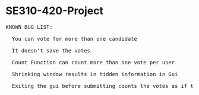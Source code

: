 # SE310-420-Project
<pre>
KNOWN BUG LIST:<br />
  You can vote for more than one candidate<br />
  It doesn't save the votes<br />
  Count Function can count more than one vote per user<br />
  Shrinking window results in hidden information in Gui<br />
  Exiting the gui before submitting counts the votes as if the boxes were checked<br />
</pre>
